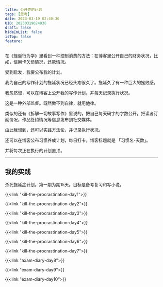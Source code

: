 ```yaml
---
title: 公开你的计划
tags: [思考]
date: 2023-03-19 02:40:30
UID: 20230319024030
draft: false
hideInList: false
isTop: false
feature: 
---
```

在《怪诞行为学》里看到一种控制消费的方法：在博客里公开自己的财务状况，比如，信用卡欠债情况，还款情况。

受到启发，我要公布我的计划。

我为自己的写作计划的拖延状况已经头疼很久了。拖延久了有一种巨大的挫败感。

我忽然想，可以在博客上公开我的写作计划，并每天记录执行状况。

这是一种外部监督。既然做不到自律，就用他律。
<!--more-->

类似的还有《拆解一切故事写作》里说的，把自己每天码字的字数公开，把读者订阅情况，作品签约情况等信息发布到社交媒体。

由此我想到，还可以实践方法论，并记录执行状况。

还可以在博客公布习惯养成计划，每日打卡。博客标题就是 「习惯名-天数」。

并将每次正在执行的计划置顶。

---

## 我的实践

杀死拖延症计划，第一期为期15天，目标是备考复习和写小说。

{{<link "kill-the-procrastination-day1">}}

{{<link "kill-the-procrastination-day2">}}

{{<link "kill-the-procrastination-day3">}}

{{<link "kill-the-procrastination-day4">}}

{{<link "kill-the-procrastination-day5">}}

{{<link "kill-the-procrastination-day6">}}

{{<link "kill-the-procrastination-day7">}}

{{<link "axam-diary-day8">}}

{{<link "exam-diary-day9">}}

{{<link "exam-diary-day10">}}